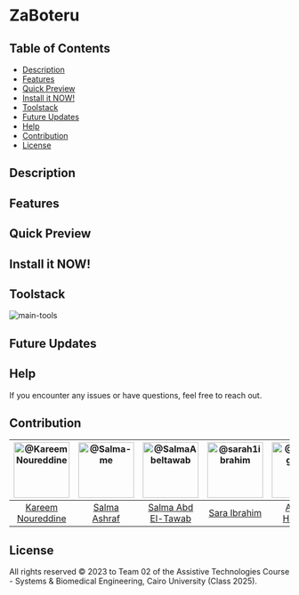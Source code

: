 # ZaBoteru

## Table of Contents
- [Description](#description)
- [Features](#features)
- [Quick Preview](#quick-preview)
- [Install it NOW!](#install-it-now)
- [Toolstack](#toolstack)
- [Future Updates](#future-updates)
- [Help](#help)
- [Contribution](#contribution)
- [License](#license)

## Description


## Features


## Quick Preview


## Install it NOW!


## Toolstack

![main-tools](https://go-skill-icons.vercel.app/api/icons?i=dart,flutter,firebase)

## Future Updates


## Help

If you encounter any issues or have questions, feel free to reach out.

## Contribution

| <a href="https://github.com/cln-Kafka"><img src="https://avatars.githubusercontent.com/u/100665578?v=4" width="100px" alt="@Kareem Noureddine"></a> | <a href="https://github.com/Salma-me"><img src="https://avatars.githubusercontent.com/u/114951438?v=4" width="100px" alt="@Salma-me"></a> | <a href="https://github.com/SalmaAbeltawab"><img src="https://avatars.githubusercontent.com/u/112682498?v=4" width="100px" alt="@SalmaAbeltawab"></a> | <a href="https://github.com/sarah1ibrahim"><img src="https://avatars.githubusercontent.com/u/99448829?v=4" width="100px" alt="@sarah1ibrahim"></a> | <a href="https://github.com/RushingBlast"><img src="https://avatars.githubusercontent.com/u/96780345?v=4" width="100px" alt="@RushingBlast"></a> |
| :-: | :-: | :-: | :-: | :-: |
| [Kareem Noureddine](https://github.com/cln-Kafka) | [Salma Ashraf](https://github.com/Salma-me) | [Salma Abd El-Tawab](https://github.com/SalmaAbeltawab) | [Sara Ibrahim](https://github.com/sarah1ibrahim) | [Assem Hussein](https://github.com/RushingBlast) |


## License

All rights reserved © 2023 to Team 02 of the Assistive Technologies Course - Systems & Biomedical Engineering, Cairo University (Class 2025).
